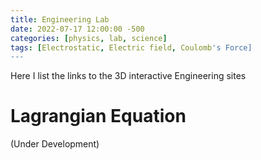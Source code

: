 ```yaml
---
title: Engineering Lab
date: 2022-07-17 12:00:00 -500
categories: [physics, lab, science]
tags: [Electrostatic, Electric field, Coulomb's Force]
---
```


Here I list the links to the 3D interactive Engineering sites 

# Lagrangian Equation

(Under Development)


